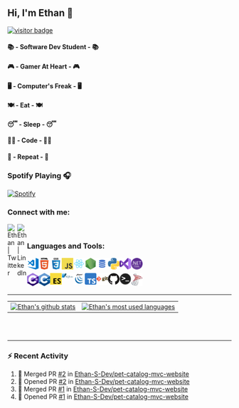 ## Hi, I'm Ethan 👋

[<img src="https://visitor-badge.glitch.me/badge?page_id=Ethan-S-Dev.Ethan-S-Dev" alt="visitor badge" title=""/>][github]

#### 📚 - Software Dev Student - 📚
#### 🎮 - Gamer At Heart - 🎮
#### 🖥️ - Computer's Freak - 🖥️
#### 🍽️ - Eat - 🍽️
#### 😴 - Sleep - 😴
#### 👨‍💻 - Code - 👨‍💻
#### 🔁 - Repeat - 🔁


<!--![visitor badge](https://visitor-badge.glitch.me/badge?page_id=Ethan-S-Dev.Ethan-S-Dev)-->



### Spotify Playing 🎧

[![Spotify](https://novatorem-ethan-s-dev.vercel.app/api/spotify)](https://open.spotify.com/user/fxv03m10bfrkfvgetec19iydc?si=4546e26349f24c87)

### Connect with me:

[<img align="left" alt="Ethan | Twitter" width="22px" src="https://cdn.jsdelivr.net/npm/simple-icons@v3/icons/twitter.svg" />][twitter]
[<img align="left" alt="Ethan | LinkedIn" width="22px" src="https://cdn.jsdelivr.net/npm/simple-icons@v3/icons/linkedin.svg" />][linkedin]

<br />

### Languages and Tools:


<img align="left" alt="Visual Studio Code" title="Visual Studio Code" width="26px" src="https://raw.githubusercontent.com/github/explore/80688e429a7d4ef2fca1e82350fe8e3517d3494d/topics/visual-studio-code/visual-studio-code.png"/>
<img align="left" alt="HTML5" title="HTML5" width="26px" src="https://raw.githubusercontent.com/github/explore/80688e429a7d4ef2fca1e82350fe8e3517d3494d/topics/html/html.png" />
<img align="left" alt="CSS3" title="CSS3" width="26px" src="https://raw.githubusercontent.com/github/explore/80688e429a7d4ef2fca1e82350fe8e3517d3494d/topics/css/css.png" />
<img align="left" alt="JavaScript" title="JavaScript" width="26px" src="https://raw.githubusercontent.com/github/explore/80688e429a7d4ef2fca1e82350fe8e3517d3494d/topics/javascript/javascript.png" />
<img align="left" alt="React" title="React" width="26px" src="https://raw.githubusercontent.com/github/explore/80688e429a7d4ef2fca1e82350fe8e3517d3494d/topics/react/react.png" />
<img align="left" alt="Node.js" title="Node.js" width="26px" src="https://raw.githubusercontent.com/github/explore/80688e429a7d4ef2fca1e82350fe8e3517d3494d/topics/nodejs/nodejs.png" />
<img align="left" alt="SQL" title="SQL" width="26px" src="https://raw.githubusercontent.com/github/explore/80688e429a7d4ef2fca1e82350fe8e3517d3494d/topics/sql/sql.png" />
<img align="left" alt="Python" title="Python" width="26px" src="https://raw.githubusercontent.com/Ethan-S-Dev/Ethan-S-Dev/master/images/2048px-Python-logo-notext.svg.png" />
<img align="left" alt="Visual Studio" title="Visual Studio" width="26px" src="https://raw.githubusercontent.com/Ethan-S-Dev/Ethan-S-Dev/master/images/Visual-Studio-Logo.png" />
<img align="left" alt="Dot Net Core" title="Dot Net Core" width="26px" src="https://raw.githubusercontent.com/Ethan-S-Dev/Ethan-S-Dev/master/images/NET_Core_Logo.svg.png" />

<br/>
<br/>

<img align="left" alt="C#" title="C#" width="26px" src="https://raw.githubusercontent.com/Ethan-S-Dev/Ethan-S-Dev/master/images/c-sharp-c-logo-02F17714BA-seeklogo.com.png" />
<img align="left" alt="C++" title="C++" width="26px" src="https://raw.githubusercontent.com/Ethan-S-Dev/Ethan-S-Dev/master/images/1200px-ISO_C%2B%2B_Logo.svg.webp" />
<img align="left" alt="ECMAScript" title="ECMAScript" width="26px" src="https://raw.githubusercontent.com/Ethan-S-Dev/Ethan-S-Dev/master/images/44452f80-3d8d-11eb-8608-23ca5fb95acc.png" />
<img align="left" alt="SQLite" title="SQLite" width="26px" src="https://raw.githubusercontent.com/Ethan-S-Dev/Ethan-S-Dev/master/images/1200px-SQLite370.svg.png" />
<img align="left" alt="JQuery" title="JQuery" width="26px" src="https://raw.githubusercontent.com/Ethan-S-Dev/Ethan-S-Dev/master/images/jquery.png" />
<img align="left" alt="TypeScript" title="TypeScript" width="26px" src="https://raw.githubusercontent.com/Ethan-S-Dev/Ethan-S-Dev/master/images/Typescript_logo_2020.svg.png" />
<img align="left" alt="Git" title="Git" width="26px" src="https://raw.githubusercontent.com/github/explore/80688e429a7d4ef2fca1e82350fe8e3517d3494d/topics/git/git.png" />
<img align="left" alt="GitHub" title="GitHub" width="26px" src="https://raw.githubusercontent.com/github/explore/78df643247d429f6cc873026c0622819ad797942/topics/github/github.png" />
<img align="left" alt="Terminal" title="Terminal" width="26px" src="https://raw.githubusercontent.com/github/explore/80688e429a7d4ef2fca1e82350fe8e3517d3494d/topics/terminal/terminal.png" />
<img align="left" alt="SQLServer" title="SQLServer" width="26px" src="https://raw.githubusercontent.com/Ethan-S-Dev/Ethan-S-Dev/master/images/sql-server-icon-png-1.png" />



<br />
<br />

---

<table>
  <tr>
    <td>
      <a href="https://github-readme-stats-ethan-s-dev.vercel.app"><img align="center" src="https://github-readme-stats.anuraghazra1.vercel.app/api?username=Ethan-S-Dev&show_icons=true&include_all_commits=true&theme=dark&hide=prs,issues,contribs" alt="Ethan's github stats" title="Ethan's github stats" /></a>
    </td>
    <td>
      <a href="https://github-readme-stats-ethan-s-dev.vercel.app"><img align="center" src="https://github-readme-stats.vercel.app/api/top-langs/?username=Ethan-S-Dev&layout=compact&theme=dark" alt="Ethan's most used languages" title="Ethan's most used languages" /></a>
    </td> 
  </tr>
</table>

<br/>
<br/>

---
### ⚡ Recent Activity
<!--START_SECTION:activity-->
1. 🎉 Merged PR [#2](https://github.com/Ethan-S-Dev/pet-catalog-mvc-website/pull/2) in [Ethan-S-Dev/pet-catalog-mvc-website](https://github.com/Ethan-S-Dev/pet-catalog-mvc-website)
2. 💪 Opened PR [#2](https://github.com/Ethan-S-Dev/pet-catalog-mvc-website/pull/2) in [Ethan-S-Dev/pet-catalog-mvc-website](https://github.com/Ethan-S-Dev/pet-catalog-mvc-website)
3. 🎉 Merged PR [#1](https://github.com/Ethan-S-Dev/pet-catalog-mvc-website/pull/1) in [Ethan-S-Dev/pet-catalog-mvc-website](https://github.com/Ethan-S-Dev/pet-catalog-mvc-website)
4. 💪 Opened PR [#1](https://github.com/Ethan-S-Dev/pet-catalog-mvc-website/pull/1) in [Ethan-S-Dev/pet-catalog-mvc-website](https://github.com/Ethan-S-Dev/pet-catalog-mvc-website)
<!--END_SECTION:activity-->


[twitter]: https://twitter.com/shoham_ethan
[linkedin]: https://www.linkedin.com/in/ethan-shoham-13a40050/
[github]: https://github.com/Ethan-S-Dev/
